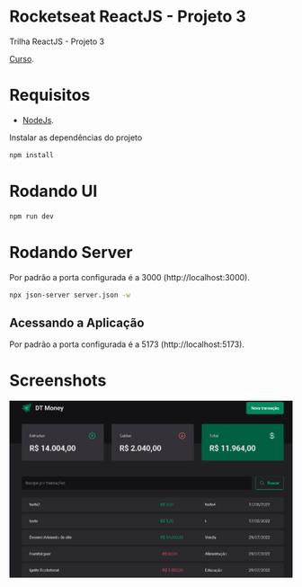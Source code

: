 # Rocketseat ReactJS - Projeto 3

Trilha ReactJS - Projeto 3

[Curso](https://www.rocketseat.com.br/ignite).

# Requisitos
- [NodeJs](https://nodejs.org/en/).

Instalar as dependências do projeto
```sh
npm install
```

# Rodando UI
```sh
npm run dev
```

# Rodando Server
Por padrão a porta configurada é a 3000 (http://localhost:3000).
```sh
npx json-server server.json -w
```

## Acessando a Aplicação
Por padrão a porta configurada é a 5173 (http://localhost:5173).

# Screenshots
<p align="center">
  <img src="https://github.com/karenyov/rocketseatReactJsP3/blob/main/app.gif" width="600">
</p>

